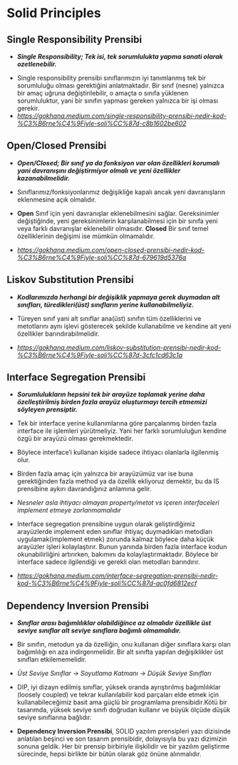# Solid Principles

## Single Responsibility Prensibi

* _**Single Responsibility; Tek isi, tek sorumlulukta yapma sanati olarak ozetlenebilir.**_

- Single responsibility prensibi sınıflarımızın iyi tanımlanmış tek bir sorumluluğu olması gerektiğini anlatmaktadır. Bir sınıf (nesne) yalnızca bir amaç uğruna değiştirilebilir, o amaçta o sınıfa yüklenen sorumluluktur, yani bir sınıfın yapması gereken yalnızca bir işi olması gerekir.
- _https://gokhana.medium.com/single-responsibility-prensibi-nedir-kod-%C3%B6rne%C4%9Fiyle-soli%CC%87d-c8b1602be602_

## Open/Closed Prensibi

* _**Open/Closed; Bir sınıf ya da fonksiyon var olan özellikleri korumalı yani davranışını değiştirmiyor olmalı ve yeni özellikler kazanabilmelidir.**_

* Sınıflarımız/fonksiyonlarımız değişikliğe kapalı ancak yeni davranışların eklenmesine açık olmalıdır.

* **Open** Sınıf için yeni davranışlar eklenebilmesini sağlar. Gereksinimler değiştiğinde, yeni gereksinimlerin karşılanabilmesi için bir sınıfa yeni veya farklı davranışlar eklenebilir olmasıdır.
**Closed** Bir sınıf temel özelliklerinin değişimi ise mümkün olmamalıdır.

- _https://gokhana.medium.com/open-closed-prensibi-nedir-kod-%C3%B6rne%C4%9Fiyle-soli%CC%87d-679619d5376a_

## Liskov Substitution Prensibi

* _**Kodlarımızda herhangi bir değişiklik yapmaya gerek duymadan alt sınıfları, türedikleri(üst) sınıfların yerine kullanabilmeliyiz.**_

* Türeyen sınıf yani alt sınıflar ana(üst) sınıfın tüm özelliklerini ve metotlarını aynı işlevi gösterecek şekilde kullanabilme ve kendine ait yeni özellikler barındırabilmelidir.

* _https://gokhana.medium.com/liskov-substitution-prensibi-nedir-kod-%C3%B6rne%C4%9Fiyle-soli%CC%87d-3cfc1cd63c1a_

## Interface Segregation Prensibi

* _**Sorumlulukların hepsini tek bir arayüze toplamak yerine daha özelleştirilmiş birden fazla arayüz oluşturmayı tercih etmemizi söyleyen prensiptir.**_

* Tek bir interface yerine kullanımlarına göre parçalanmış birden fazla interface ile işlemleri yürütmeliyiz. Yani her farklı sorumluluğun kendine özgü bir arayüzü olması gerekmektedir.

* Böylece interface’i kullanan kişide sadece ihtiyacı olanlarla ilgilenmiş olur.

* Birden fazla amaç için yalnızca bir arayüzümüz var ise buna gerektiğinden fazla method ya da özellik ekliyoruz demektir, bu da IS prensibine aykırı davrandığınız anlamına gelir.

* _Nesneler asla ihtiyacı olmayan property/metot vs içeren interfaceleri implement etmeye zorlanmamalıdır_

* Interface segregation prensibine uygun olarak geliştirdiğimiz arayüzlerde implement eden sınıflar ihtiyaç duymadıkları metodları uygulamak(implement etmek) zorunda kalmaz böylece daha küçük arayüzler işleri kolaylaştırır. Bunun yanında birden fazla interface kodun okunabilirliğini artırırken, bakımını da kolaylaştırmaktadır. Böylece bir interface sadece ilgilendiği ve gerekli olan metodları barındırır.

* _https://gokhana.medium.com/interface-segregation-prensibi-nedir-kod-%C3%B6rne%C4%9Fiyle-soli%CC%87d-ac0fd6812ecf_

## Dependency Inversion Prensibi

* _**Sınıflar arası bağımlılıklar olabildiğince az olmalıdır özellikle üst seviye sınıflar alt seviye sınıflara bağımlı olmamalıdır.**_

* Bir sınıfın, metodun ya da özelliğin, onu kullanan diğer sınıflara karşı olan bağımlılığı en aza indirgenmelidir. Bir alt sınıfta yapılan değişiklikler üst sınıfları etkilememelidir.

* _Üst Seviye Sınıflar -> Soyutlama Katmanı -> Düşük Seviye Sınıfları_

* DIP, iyi dizayn edilmiş sınıflar, yüksek oranda ayrıştırılmış bağımlılıklar (loosely coupled) ve tekrar kullanılabilir kod parçaları elde etmek için kullanabileceğimiz basit ama güçlü bir programlama prensibidir.Kötü bir tasarımda, yüksek seviye sınıfı doğrudan kullanır ve büyük ölçüde düşük seviye sınıflarına bağlıdır.

* **Dependency Inversion Prensibi**, SOLID yazılım prensipleri yazı dizisinde anlatılan beşinci ve son tasarım prensibidir, dolayısıyla bu yazı dizimizin sonuna geldik. Her bir prensip birbiriyle ilişkilidir ve bir yazılım geliştirme sürecinde, hepsi birlikte bir bütün olarak göz önüne alınmalıdır.
